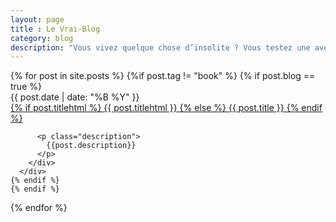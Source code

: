 ```yaml
---
layout: page
title : Le Vrai-Blog
category: blog
description: "Vous vivez quelque chose d’insolite ? Vous testez une aventure que peu de personnes ont vécue ? Vous voulez partager avec vos amis, votre famille ou le monde entier vos émotions ou compiler vos expériences dans un « journal de bord » ? Le LeVrai-Blog, fait pour ça !"
---
```


<div id="all-posts">
  {% for post in site.posts %}
    {%if post.tag != "book" %}
    {% if post.blog == true %}
      <div id="index-post-{% increment i %}" class="single-post">
        <div class="excerpt">
          <div class="date">{{ post.date | date: "%B %Y" }}</div>
          <div class="title">
            <a href="{{ BASE_PATH }}{{ post.url }}">
              {% if post.titlehtml %}
                {{ post.titlehtml }}
              {% else %}
                {{ post.title }}
              {% endif %}
            </a>
          </div>

          <p class="description">
            {{post.description}}
          </p>
        </div>
      </div>
    {% endif %}
    {% endif %}
  {% endfor %}
</div>
